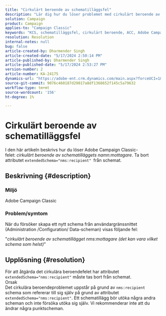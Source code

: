 ```yaml
---
title: "Cirkulärt beroende av schematilläggsfel"
description: "Lär dig hur du löser problemet med cirkulärt beroende av schematilläggsfel i Adobe Campaign Classic."
solution: Campaign
product: Campaign
applies-to: "Campaign Classic"
keywords: "KCS, schematilläggsfel, cirkulärt beroende, ACC, Adobe Campaign Classic"
resolution: Resolution
internal-notes: null
bug: false
article-created-by: Dharmender Singh
article-created-date: "5/17/2024 2:50:14 PM"
article-published-by: Dharmender Singh
article-published-date: "5/17/2024 2:53:27 PM"
version-number: 2
article-number: KA-24175
dynamics-url: "https://adobe-ent.crm.dynamics.com/main.aspx?forceUCI=1&pagetype=entityrecord&etn=knowledgearticle&id=095a0fc3-5c14-ef11-9f89-000d3a37816b"
source-git-commit: 9076c460187d29017a8df1368652f145c5a79632
workflow-type: tm+mt
source-wordcount: '156'
ht-degree: 1%

---
```


# Cirkulärt beroende av schematilläggsfel


I den här artikeln beskrivs hur du löser Adobe Campaign Classic-felet: *cirkulärt beroende av schematilläggets namn:mottagare*. Ta bort attributet `extendedSchema="nms:recipient" `från schemat.

## Beskrivning {#description}


### Miljö

Adobe Campaign Classic

### Problem/symtom

När du försöker skapa ett nytt schema från användargränssnittet (Administration /Configuration/ Data-scheman) visas följande fel:

&quot;*cirkulärt beroende av schematillägget nms:mottagare (det kan vara vilket schema som helst)*&quot;


## Upplösning {#resolution}


För att åtgärda det cirkulära beroendefelet har attributet `extendedSchema="nms:recipient"` måste tas bort från schemat.
<br>Orsak<br>
Det cirkulära beroendeproblemet uppstår på grund av `nms:recipient` schema som refererar till sig själv på grund av attributet `extendedSchema="nms:recipient"`. Ett schematillägg bör utöka några andra scheman och inte försöka utöka sig själv. Vi rekommenderar inte att du ändrar några punktscheman.
